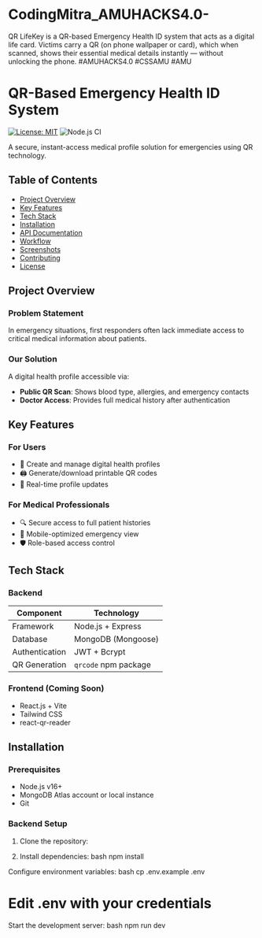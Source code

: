 # CodingMitra_AMUHACKS4.0-
QR LifeKey is a QR-based Emergency Health ID system that acts as a digital life card. Victims carry a QR (on phone wallpaper or card), which when scanned, shows their essential medical details instantly — without unlocking the phone. #AMUHACKS4.0 #CSSAMU #AMU

# QR-Based Emergency Health ID System

[![License: MIT](https://img.shields.io/badge/License-MIT-yellow.svg)](https://opensource.org/licenses/MIT)
![Node.js CI](https://github.com/yourusername/emergency-qr-id/workflows/Node.js%20CI/badge.svg)

A secure, instant-access medical profile solution for emergencies using QR technology.

## Table of Contents
- [Project Overview](#project-overview)
- [Key Features](#key-features)
- [Tech Stack](#tech-stack)
- [Installation](#installation)
- [API Documentation](#api-documentation)
- [Workflow](#workflow)
- [Screenshots](#screenshots)
- [Contributing](#contributing)
- [License](#license)

## Project Overview
### Problem Statement
In emergency situations, first responders often lack immediate access to critical medical information about patients.

### Our Solution
A digital health profile accessible via:
- **Public QR Scan**: Shows blood type, allergies, and emergency contacts
- **Doctor Access**: Provides full medical history after authentication

## Key Features
### For Users
- 📱 Create and manage digital health profiles
- 🖨️ Generate/download printable QR codes
- 🔄 Real-time profile updates

### For Medical Professionals
- 🔍 Secure access to full patient histories
- 📲 Mobile-optimized emergency view
- 🛡️ Role-based access control

## Tech Stack
### Backend
| Component       | Technology |
|----------------|------------|
| Framework      | Node.js + Express |
| Database       | MongoDB (Mongoose) |
| Authentication | JWT + Bcrypt |
| QR Generation  | `qrcode` npm package |

### Frontend (Coming Soon)
- React.js + Vite
- Tailwind CSS
- react-qr-reader

## Installation
### Prerequisites
- Node.js v16+
- MongoDB Atlas account or local instance
- Git

### Backend Setup
1. Clone the repository:

2. Install dependencies:
bash
npm install


Configure environment variables:
bash
cp .env.example .env


# Edit .env with your credentials
Start the development server:
bash
npm run dev



